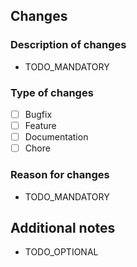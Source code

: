## Changes

### Description of changes

* TODO_MANDATORY

### Type of changes

* [ ] Bugfix
* [ ] Feature
* [ ] Documentation
* [ ] Chore

### Reason for changes

* TODO_MANDATORY

## Additional notes

* TODO_OPTIONAL
